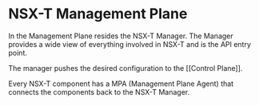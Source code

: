 # NSX-T Management Plane
In the Management Plane resides the NSX-T Manager. The Manager provides a wide view of everything involved in NSX-T and is the API entry point.

The manager pushes the desired configuration to the [[Control Plane]].

Every NSX-T component has a MPA (Management Plane Agent) that connects the components back to the NSX-T Manager.
